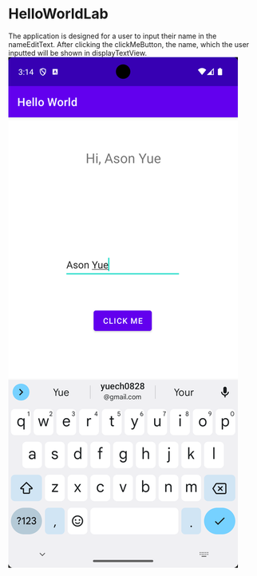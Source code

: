 # HelloWorldLab
The application is designed for a user to input their name in the nameEditText. After clicking the clickMeButton, the name, which the user inputted will be shown in displayTextView.
![Description](app.png)
